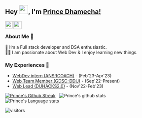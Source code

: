 ## Hey <img src="https://github.com/TheDudeThatCode/TheDudeThatCode/blob/master/Assets/Hi.gif" width="29px">, I'm [Prince Dhamecha!](https://www.linkedin.com/in/pmdhamecha/) 

<a href="https://www.linkedin.com/in/pmdhamecha/">
  <img align="left" width="24px" src="https://cdn.jsdelivr.net/npm/simple-icons@v3/icons/linkedin.svg"  />
</a>
<a href="https://twitter.com/pmdhamecha673">
  <img align="left" width="26px" src="https://cdn.jsdelivr.net/npm/simple-icons@v3/icons/twitter.svg" />
</a>

<br />

### About Me 🚀
🌱 I’m a Full stack developer and DSA enthusiastic. </br>
👨‍💻  I am passionate about Web Dev & I enjoy learning new things. </br>

### My Experiences 🙌
- [WebDev intern (ANSRCOACH)](https://www.linkedin.com/company/ansrcoach/) - (Feb'23-Apr'23)
- [Web Team Member (GDSC-DDU)](https://gdsc.community.dev/dharmsinh-desai-university-nadiad/) - (Sep'22-Present)
- [Web Lead (DUHACKS2.0)](https://duhacks.tech/) - (Nov'22-Feb'23)

[![Prince's Github Streak](https://streak-stats.demolab.com/?user=PRINCE-DHAMECHA)](https://git.io/streak-stats)&nbsp;&nbsp;
![Prince's github stats](https://github-readme-stats.vercel.app/api?username=PRINCE-DHAMECHA&show_icons=true&hide_border=true)&nbsp;&nbsp;
![Prince's Language stats](https://github-readme-stats-eight-theta.vercel.app/api/top-langs/?username=PRINCE-DHAMECHA&layout=compact&langs_count=8&hide_border=true)
<br />


![visitors](https://visitor-badge.laobi.icu/badge?page_id=PRICE-DHAMECHA.PRINCE-DHAMECHA)
